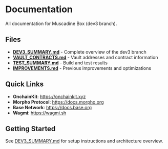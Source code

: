 # Documentation

All documentation for Muscadine Box (dev3 branch).

## Files

- **[DEV3_SUMMARY.md](DEV3_SUMMARY.md)** - Complete overview of the dev3 branch
- **[VAULT_CONTRACTS.md](VAULT_CONTRACTS.md)** - Vault addresses and contract information
- **[TEST_SUMMARY.md](TEST_SUMMARY.md)** - Build and test results
- **[IMPROVEMENTS.md](IMPROVEMENTS.md)** - Previous improvements and optimizations

## Quick Links

- **OnchainKit**: https://onchainkit.xyz
- **Morpho Protocol**: https://docs.morpho.org
- **Base Network**: https://docs.base.org
- **Wagmi**: https://wagmi.sh

## Getting Started

See [DEV3_SUMMARY.md](DEV3_SUMMARY.md) for setup instructions and architecture overview.


